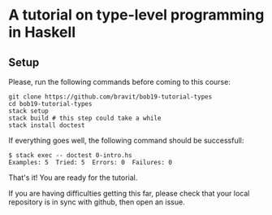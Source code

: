 # A tutorial on type-level programming in Haskell


## Setup

Please, run the following commands before coming to this course:

```
git clone https://github.com/bravit/bob19-tutorial-types
cd bob19-tutorial-types
stack setup
stack build # this step could take a while 
stack install doctest
```

If everything goes well, the following command should be successfull:

```
$ stack exec -- doctest 0-intro.hs
Examples: 5  Tried: 5  Errors: 0  Failures: 0
```

That's it!  You are ready for the tutorial.

If you are having difficulties getting this far, please check that
your local repository is in sync with github, then open an issue.